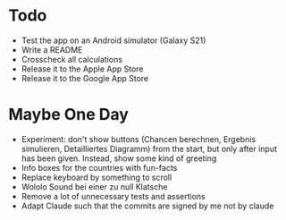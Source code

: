 # Todo
* Test the app on an Android simulator (Galaxy S21)
* Write a README
* Crosscheck all calculations
* Release it to the Apple App Store
* Release it to the Google App Store


# Maybe One Day
* Experiment: don't show buttons (Chancen berechnen, Ergebnis simulieren, Detailliertes Diagramm) from the start, but
  only after input has been given. Instead, show some kind of greeting
* Info boxes for the countries with fun-facts
* Replace keyboard by something to scroll
* Wololo Sound bei einer zu null Klatsche
* Remove a lot of unnecessary tests and assertions
* Adapt Claude such that the commits are signed by me not by claude
